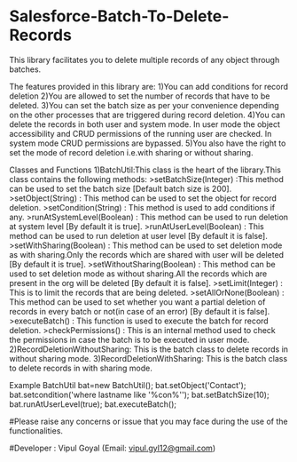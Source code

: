 # Salesforce-Batch-To-Delete-Records

This library facilitates you to delete multiple records of any object through batches.

The features provided in this library are:
1)You can add conditions for record deletion
2)You are allowed to set the number of records that have to be deleted.
3)You can set the batch size as per your convenience depending on the other processes that are triggered during record deletion.
4)You can delete the records in both user and system mode. In user mode the object accessibility and CRUD permissions of the running user are checked. In system mode CRUD permissions are bypassed.
5)You also have the right to set the mode of record deletion i.e.with sharing or without sharing.

Classes and Functions
1)BatchUtil:This class is the heart of the library.This class contains the following methods:
	>setBatchSize(Integer) :This method can be used to set the batch size [Default batch size is 200].
	>setObject(String) : This method can be used to set the object for record deletion.
	>setCondition(String) : This method is used to add conditions if any.
	>runAtSystemLevel(Boolean) : This method can be used to run deletion at system level [By default it is true].
	>runAtUserLevel(Boolean) : This method can be used to run deletion at user level [By default it is false].
	>setWithSharing(Boolean) : This method can be used to set deletion mode as with sharing.Only the records which are shared with user will be deleted [By default it is true].
	>setWithoutSharing(Boolean) : This method can be used to set deletion mode as without sharing.All the records which are present in the org will be deleted [By default it is false].
	>setLimit(Integer) : This is to limit the records that are being deleted.
	>setAllOrNone(Boolean) : This method can be used to set whether you want a partial deletion of records in every batch or not(in case of an error) [By default it is false].
	>executeBatch() : This function is used to execute the batch for record deletion.
	>checkPermissions() : This is an internal method used to check the permissions in case the batch is to be executed in user mode.
2)RecordDeletionWithoutSharing: This is the batch class to delete records in without sharing mode.
3)RecordDeletionWithSharing: This is the batch class to delete records in with sharing mode.

Example
	BatchUtil bat=new BatchUtil();
	bat.setObject('Contact');
	bat.setcondition('where lastname like \'%con%\'');
	bat.setBatchSize(10);
	bat.runAtUserLevel(true);
	bat.executeBatch();

#Please raise any concerns or issue that you may face during the use of the functionalities.

#Developer : Vipul Goyal (Email: vipul.gyl12@gmail.com)
